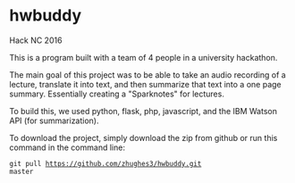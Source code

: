 # hwbuddy
Hack NC 2016

This is a program built with a team of 4 people in a university hackathon. 

The main goal of this project was to be able to take an audio recording of a lecture, translate it into text, and then summarize that text into a one page summary. Essentially creating a "Sparknotes" for lectures.

To build this, we used python, flask, php, javascript, and the IBM Watson API (for summarization).

To download the project, simply download the zip from github or run this command in the command line:

<code>git pull https://github.com/zhughes3/hwbuddy.git master</code>


